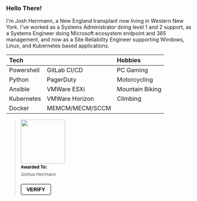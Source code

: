 ### Hello There!

I'm Josh Herrmann, a New England transplant now living in Western New York. I've worked as a Systems Administrator doing level 1 and 2 support, as a Systems Engineer doing Microsoft ecosystem endpoint and 365 management, and now as a Site Reliability Engineer supporting Windows, Linux, and Kubernetes based applications.

| Tech       |                 | Hobbies         |
| :--------- | :-------------- | :-------------- |
| Powershell | GitLab CI/CD    | PC Gaming       |
| Python     | PagerDuty       | Motorcycling    |
| Ansible    | VMWare ESXi     | Mountain Biking |
| Kubernetes | VMWare Horizon  | Climbing        |
| Docker     | MEMCM/MECM/SCCM |                 |

<blockquote class="badgr-badge" style="font-family: Helvetica, Roboto, &quot;Segoe UI&quot;, Calibri, sans-serif;"><a href="https://api.badgr.io/public/assertions/Nxasjk6fSUqRY7ooJWur0g?identity__email=jdvh1292%40gmail.com"><img width="120px" height="120px" src="https://api.badgr.io/public/assertions/Nxasjk6fSUqRY7ooJWur0g/image"></a><p class="badgr-badge-recipient" style="margin: 0; font-size: 12px; font-style: normal; font-stretch: normal; line-height: 1.67; letter-spacing: normal; text-align: left; color: #555555;"><strong style="font-size: 12px; font-weight: bold; font-style: normal; font-stretch: normal; line-height: 1.67; letter-spacing: normal; text-align: left; color: #000;">Awarded To:</strong><span style="display: block;"> Joshua Herrmann</span></p><p style="margin: 16px 0; padding: 0;"><a class="badgr-badge-verify" target="_blank" href="https://badgecheck.io?url=https%3A%2F%2Fapi.badgr.io%2Fpublic%2Fassertions%2FNxasjk6fSUqRY7ooJWur0g%3Fidentity__email%3Djdvh1292%2540gmail.com&amp;identity__email=jdvh1292%40gmail.com" style="box-sizing: content-box; display: flex; align-items: center; justify-content: center; margin: 0; font-size:14px; font-weight: bold; width: 48px; height: 16px; border-radius: 4px; border: solid 1px black; text-decoration: none; padding: 6px 16px; margin: 16px 0; color: black;">VERIFY</a></p><script async="async" src="https://badgr.com/assets/widgets.bundle.js"></script></blockquote>